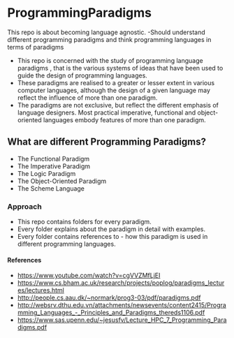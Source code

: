 # ProgrammingParadigms
This repo is about becoming language agnostic. -Should understand different programming paradigms and think programming languages in terms of paradigms

- This repo is concerned with the study of programming language paradigms , that is the various systems of ideas that have been used to guide the design of programming languages. 
- These paradigms are realised to a greater or lesser extent in various computer languages, although the design of a given language may reflect the influence of more than one paradigm.
- The paradigms are not exclusive, but reflect the different emphasis of language designers. Most practical imperative, functional and object-oriented languages embody features of more than one paradigm.

## What are different Programming Paradigms?
- The Functional Paradigm
- The Imperative Paradigm
- The Logic Paradigm
- The Object-Oriented Paradigm
- The Scheme Language

### Approach
- This repo contains folders for every paradigm.
- Every folder explains about the paradigm in detail with examples.
- Every folder contains references to - how this paradigm is used in different programming languages.


#### References
- https://www.youtube.com/watch?v=cgVVZMfLjEI
- https://www.cs.bham.ac.uk/research/projects/poplog/paradigms_lectures/lectures.html
- http://people.cs.aau.dk/~normark/prog3-03/pdf/paradigms.pdf
- http://websrv.dthu.edu.vn/attachments/newsevents/content2415/Programming_Languages_-_Principles_and_Paradigms_thereds1106.pdf
- https://www.sas.upenn.edu/~jesusfv/Lecture_HPC_7_Programming_Paradigms.pdf
